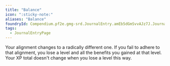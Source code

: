 ```yaml
---
title: "Balance"
icon: ":sticky-note:"
aliases: "Balance"
foundryId: Compendium.pf2e.gmg-srd.JournalEntry.amEb5dGmSvvAJz7J.JournalEntryPage.n4GJOWoWUZGXiVvG
tags:
  - JournalEntryPage
---
```

Your alignment changes to a radically different one. If you fail to adhere to that alignment, you lose a level and all the benefits you gained at that level. Your XP total doesn't change when you lose a level this way.